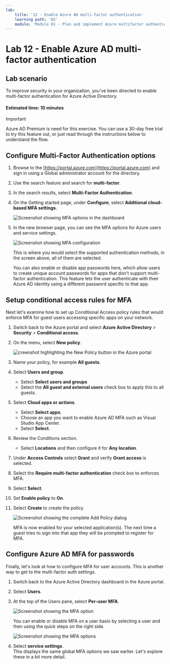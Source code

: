 ```yaml
---
lab:
    title: '12 - Enable Azure AD multi-factor authentication'
    learning path: '02'
    module: 'Module 01 - Plan and implement Azure multifactor authentication'
---
```


# Lab 12 - Enable Azure AD multi-factor authentication

## Lab scenario

To improve security in your organization, you've been directed to enable multi-factor authentication for Azure Active Directory.

#### Estimated time: 10 minutes

>[!IMPORTANT]
>Azure AD Premium is need for this exercise. You can use a 30-day free trial to try this feature out, or just read through the instructions below to understand the flow.

## Configure Multi-Factor Authentication options

1. Browse to the [https://portal.azure.com](https://portal.azure.com) and sign in using a Global administrator account for the directory.

1. Use the search feature and search for **multi-factor**.

1. In the search results, select **Multi-Factor Authentication**.

1. On the Getting started page, under **Configure**, select **Additional cloud-based MFA settings**.

    ![Screenshot showing MFA options in the dashboard](./media/lp2-mod1-set-additional-mfa-settings.png)

1. In the new browser page, you can see the MFA options for Azure users and service settings.

    ![Screenshot showing MFA configuration](./media/lp2-mod1-mfa-settings.png)

    This is where you would select the supported authentication methods, in the screen above, all of them are selected.

    You can also enable or disable app passwords here, which allow users to create unique account passwords for apps that don't support multi-factor authentication. This feature lets the user authenticate with their Azure AD identity using a different password specific to that app.

## Setup conditional access rules for MFA

Next let's examine how to set up Conditional Access policy rules that would enforce MFA for guest users accessing specific apps on your network.

1. Switch back to the Azure portal and select **Azure Active Directory** > **Security** > **Conditional access**.

1. On the menu, select **New policy**.

    ![creenshot highlighting the New Policy button in the Azure portal](./media/lp2-mod1-azure-ad-conditional-access-policy.png)

1. Name your policy, for example **All guests**.

1. Select **Users and group**.

    - Select **Select users and groups**  
    - Select the **All guest and external users** check box to apply this to all guests.  
    

1. Select **Cloud apps or actions**.

    - Select **Select apps**.  
    - Choose an app you want to enable Azure AD MFA such as Visual Studio App Center.  
    - Select **Select**.
    

1. Review the Conditions section.

    - Select **Locations** and then configure it for **Any location**.

1. Under **Access Controls** select **Grant** and verify **Grant access** is selected.

1. Select the **Require multi-factor authentication** check box to enforces MFA.

1. Select **Select**.

1. Set **Enable policy** to **On**.

1. Select **Create** to create the policy.

    ![Screenshot showing the complete Add Policy dialog](./media/lp2-mod1-conditional-access-new-policy-complete.png)

    MFA is now enabled for your selected application(s). The next time a guest tries to sign into that app they will be prompted to register for MFA.

## Configure Azure AD MFA for passwords

Finally, let's look at how to configure MFA for user accounts. This is another way to get to the multi-factor auth settings.

1. Switch back to the Azure Active Directory dashboard in the Azure portal.

1. Select **Users**.

1. At the top of the Users pane, select **Per-user MFA**.

    ![Screenshot showing the MFA option](./media/lp2-mod1-users-mfa.png)

    You can enable or disable MFA on a user basis by selecting a user and then using the quick steps on the right side.

    ![Screenshot showing the MFA options](./media/lp2-mod1-mfa-service-settings-and-users.png)

1. Select **service settings**.  
    This displays the same global MFA options we saw earlier. Let's explore these in a bit more detail.
